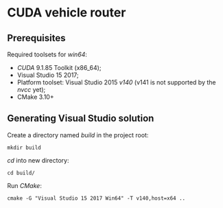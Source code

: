 # CUDA vehicle router

## Prerequisites
Required toolsets for _win64_:
 * _CUDA_ 9.1.85 Toolkit (x86_64);
 * Visual Studio 15 2017;
 * Platform toolset: Visual Studio 2015 _v140_ (v141 is not supported by the _nvcc_ yet);
 * CMake 3.10+
 
## Generating Visual Studio solution
Create a directory named _build_ in the project root:<br/>
```
mkdir build
```
_cd_ into new directory:
```
cd build/
```
Run _CMake_:
```
cmake -G "Visual Studio 15 2017 Win64" -T v140,host=x64 ..
```
